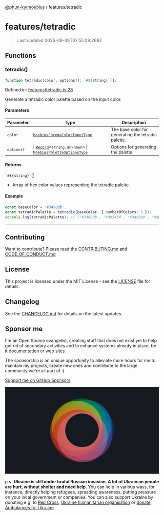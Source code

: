 [@phun-ky/moebius](../README.md) / features/tetradic

# features/tetradic

> Last updated 2025-09-09T07:55:09.268Z

##

## Functions

### tetradic()

```ts
function tetradic(color, options?): `#${string}`[];
```

Defined in: [features/tetradic.ts:28](https://github.com/phun-ky/moebius/blob/main/src/features/tetradic.ts#L28)

Generate a tetradic color palette based on the input color.

#### Parameters

| Parameter  | Type                                                                                                                                                                                        | Description                                         |
| ---------- | ------------------------------------------------------------------------------------------------------------------------------------------------------------------------------------------- | --------------------------------------------------- |
| `color`    | [`MoebiusChromaColorInputType`](../types.md#moebiuschromacolorinputtype)                                                                                                                    | The base color for generating the tetradic palette. |
| `options?` | \| [`Record`](https://www.typescriptlang.org/docs/handbook/utility-types.html#recordkeys-type)<`string`, `unknown`> \| [`MoebiusPaletteOptionsType`](../types.md#moebiuspaletteoptionstype) | Options for generating the palette.                 |

#### Returns

`` `#${string}` ``\[]

- Array of hex color values representing the tetradic palette.

#### Example

```ts
const baseColor = '#3498db';
const tetradicPalette = tetradic(baseColor, { numberOfColors: 5 });
console.log(tetradicPalette); // ['#3498db', '#db3434', '#34db99', '#dbd134', '#8f34db']
```

---

## Contributing

Want to contribute? Please read the [CONTRIBUTING.md](https://github.com/phun-ky/moebius/blob/main/CONTRIBUTING.md) and [CODE_OF_CONDUCT.md](https://github.com/phun-ky/moebius/blob/main/CODE_OF_CONDUCT.md)

## License

This project is licensed under the MIT License - see the [LICENSE](https://github.com/phun-ky/moebius/blob/main/LICENSE) file for details.

## Changelog

See the [CHANGELOG.md](https://github.com/phun-ky/moebius/blob/main/CHANGELOG.md) for details on the latest updates.

## Sponsor me

I'm an Open Source evangelist, creating stuff that does not exist yet to help get rid of secondary activities and to enhance systems already in place, be it documentation or web sites.

The sponsorship is an unique opportunity to alleviate more hours for me to maintain my projects, create new ones and contribute to the large community we're all part of :)

[Support me on GitHub Sponsors](https://github.com/sponsors/phun-ky).

![logo](https://github.com/phun-ky/moebius/blob/main/public/images/logo/logo-ring.png?raw=true)

p.s. **Ukraine is still under brutal Russian invasion. A lot of Ukrainian people are hurt, without shelter and need help**. You can help in various ways, for instance, directly helping refugees, spreading awareness, putting pressure on your local government or companies. You can also support Ukraine by donating e.g. to [Red Cross](https://www.icrc.org/en/donate/ukraine), [Ukraine humanitarian organisation](https://savelife.in.ua/en/donate-en/#donate-army-card-weekly) or [donate Ambulances for Ukraine](https://www.gofundme.com/f/help-to-save-the-lives-of-civilians-in-a-war-zone).
